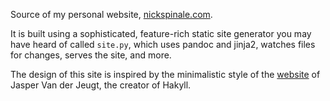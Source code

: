 Source of my personal website, [nickspinale.com](https://nickspinale.com).

It is built using a sophisticated, feature-rich static site generator you may have heard of called `site.py`, which uses pandoc and jinja2, watches files for changes, serves the site, and more.

The design of this site is inspired by the minimalistic style of the [website](https://jaspervdj.be) of Jasper Van der Jeugt, the creator of Hakyll.
